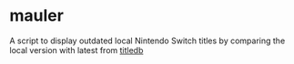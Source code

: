 # mauler

A script to display outdated local Nintendo Switch titles by comparing the local version with latest from [titledb](https://github.com/blawar/titledb)
